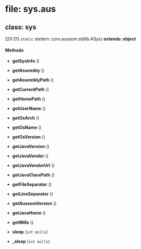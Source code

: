 # file: sys.aus

## class: sys
[20:21] `static` (extern: com.aussom.stdlib.ASys) **extends: object** 
#### Methods
- **getSysInfo** ()

- **getAssembly** ()

- **getAssemblyPath** ()

- **getCurrentPath** ()

- **getHomePath** ()

- **getUserName** ()

- **getOsArch** ()

- **getOsName** ()

- **getOsVersion** ()

- **getJavaVersion** ()

- **getJavaVendor** ()

- **getJavaVendorUrl** ()

- **getJavaClassPath** ()

- **getFileSeparator** ()

- **getLineSeparator** ()

- **getAussomVersion** ()

- **getJavaHome** ()

- **getMills** ()

- **sleep** (`int mills`)

- **_sleep** (`int mills`)




